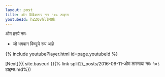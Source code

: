 ```yaml
---
layout: post
title: ओम विविकताय नमः १०८ टाइम्स
youtubeId: hZZQvhllM0k
---
```

 
 
 ओम हरये नमः  
 
 -  जो भगवान विष्णूचे रूप आहे 
 
  
 
  
 
 
 
 
 
 


{% include youtubePlayer.html id=page.youtubeId %}
 
[Next]({{ site.baseurl }}{% link  split2/_posts/2016-06-11-ओम तारणाया नमः १०८ टाइम्स.md%})
 
